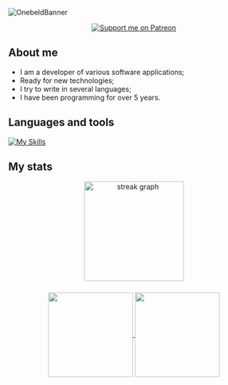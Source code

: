 ![OnebeldBanner](https://github.com/Onebeld/Regul/assets/44552715/1b226c68-9f5d-4553-8819-643a5051ff60)

<div id="badges" align="center">
  <a href="https://patreon.com/Onebeld"><img src="https://img.shields.io/endpoint.svg?url=https%3A%2F%2Fshieldsio-patreon.vercel.app%2Fapi%3Fusername%3DOnebeld%26type%3Dpatrons&style=for-the-badge" alt="Support me on Patreon" /></a>
</div>

<div id="badges_1" align="center">
  <img src="https://komarev.com/ghpvc/?username=onebeld&style=flat-square&color=blue" align="center" alt=""/>
</div>

## About me
- I am a developer of various software applications;
- Ready for new technologies;
- I try to write in several languages;
- I have been programming for over 5 years.

## Languages and tools
[![My Skills](https://skillicons.dev/icons?i=cs,html,css,js,rust,java,postgres,idea)](https://skillicons.dev)

## My stats

<div align="center">
  <a href="https://github.com/anuraghazra/github-readme-stats">
    <img height="200" align="center" src="https://streak-stats.demolab.com?user=Onebeld&theme=dark&border_radius=8" height="220" alt="streak graph" />
  </a>
</div>

###

<div align="center">
  <a href="https://github.com/anuraghazra/github-readme-stats">
    <img height="170" align="center" src="https://github-readme-stats.vercel.app/api?username=onebeld&show_icons=true&theme=dark" />
  </a>
  <a href="https://github.com/anuraghazra/convoychat">
    <img height="170" align="center" src="https://github-readme-stats.vercel.app/api/top-langs/?username=onebeld&theme=dark&layout=compact" />
  </a>
</div>

<!--
**Onebeld/Onebeld** is a ✨ _special_ ✨ repository because its `README.md` (this file) appears on your GitHub profile.

Here are some ideas to get you started:

- 🔭 I’m currently working on ...
- 🌱 I’m currently learning ...
- 👯 I’m looking to collaborate on ...
- 🤔 I’m looking for help with ...
- 💬 Ask me about ...
- 📫 How to reach me: ...
- 😄 Pronouns: ...
- ⚡ Fun fact: ...
-->
